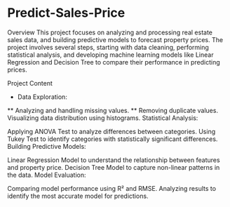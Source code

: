 # Predict-Sales-Price

Overview
This project focuses on analyzing and processing real estate sales data, and building predictive models to forecast property prices. The project involves several steps, starting with data cleaning, performing statistical analysis, and developing machine learning models like Linear Regression and Decision Tree to compare their performance in predicting prices.

Project Content

* Data Exploration:

** Analyzing and handling missing values.
** Removing duplicate values.
Visualizing data distribution using histograms.
Statistical Analysis:

Applying ANOVA Test to analyze differences between categories.
Using Tukey Test to identify categories with statistically significant differences.
Building Predictive Models:

Linear Regression Model to understand the relationship between features and property price.
Decision Tree Model to capture non-linear patterns in the data.
Model Evaluation:

Comparing model performance using R² and RMSE.
Analyzing results to identify the most accurate model for predictions.







